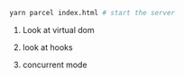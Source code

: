 ```sh
yarn parcel index.html # start the server
```

1. Look at virtual dom

2. look at hooks

3. concurrent mode
